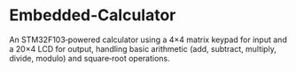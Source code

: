 # Embedded-Calculator
An STM32F103‑powered calculator using a 4×4 matrix keypad for input and a 20×4 LCD for output, handling basic arithmetic (add, subtract, multiply, divide, modulo) and square‑root operations.
